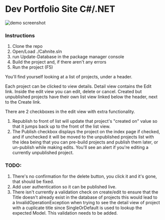 # Dev Portfolio Site C#/.NET
![demo screenshot](https://www.kurtstrecker.com/project_imgs/demo_exmpale_full.PNG)
### Instructions
1. Clone the repo
2. Open/Load ./Cahnite.sln
3. run Update-Database in the package manager console
4. Build the project and, if there aren't any errors
5. Run the project (F5)

You'll find yourself looking at a list of projects, under a header. 

Each project can be clicked to view details.
Detail view contains the Edit link.
Inside the edit view you can edit, delete or cancel.
Created but unpublished projects have their own list view linked below the header, next to the Create link.

There are 2 checkboxes in the edit view with extra functionality. 

1. Republish to front of list will update that project's "created on" value so that it jumps back up to the front of the list view.
2. The Publish checkbox displays the project on the index page if checked, and if unchecked it will be moved to the unpublished projects list with
the idea being that you can pre-build projects and publish them later, or un-publish while making edits. 
You'll see an alert if you're editing a currently unpublished project.

### TODO:

1. There's no confirmation for the delete button, you click it and it's gone, that should be fixed.
2. Add user authentication so it can be published live.
3. There isn't currently a validation check on create/edit to ensure that the Title doesn't already exist in the database of projects
this would lead to a InvalidOperationException when trying to see the detail view of project with a cuplicate title since SingleOrDefault is used to lookup the expected Model. This validation needs to be added.
